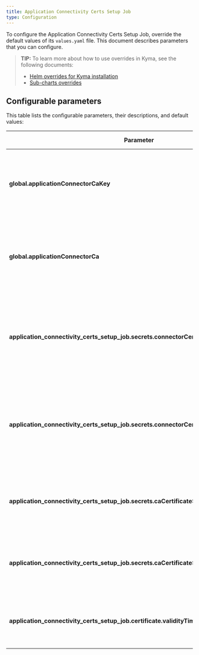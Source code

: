 ```yaml
---
title: Application Connectivity Certs Setup Job
type: Configuration
---
```


To configure the Application Connectivity Certs Setup Job, override the default values of its `values.yaml` file. This document describes parameters that you can configure.

>**TIP:** To learn more about how to use overrides in Kyma, see the following documents: 
>* [Helm overrides for Kyma installation](/root/kyma/#configuration-helm-overrides-for-kyma-installation)
>* [Sub-charts overrides](/root/kyma/#configuration-helm-overrides-for-kyma-installation-sub-chart-overrides)


## Configurable parameters

This table lists the configurable parameters, their descriptions, and default values:

| Parameter | Description | Default value |
|-----------|-------------|---------------|
| **global.applicationConnectorCaKey** | Specifies the private key for the Application Connector. If not specified it will be generated. | `` |
| **global.applicationConnectorCa** | Specifies the certificate for the Application Connector. If not specified it will be generated | `` |
| **application_connectivity_certs_setup_job.secrets.connectorCertificateSecret.name** | Specifies the Secret name to which the certificate and key for the Connector Service should be saved | `connector-service-app-ca` |
| **application_connectivity_certs_setup_job.secrets.connectorCertificateSecret.namespace** | Specifies the Secret namespace to which the certificate and key for the Connector Service should be saved | `kyma-integration` |
| **application_connectivity_certs_setup_job.secrets.caCertificateSecret.name** | Specifies the Secret name to which the CA certificate should be saved | `application-connector-certs` |
| **application_connectivity_certs_setup_job.secrets.caCertificateSecret.namespace** | Specifies the Secret namespace to which the CA certificate should be saved | `istio-system` |
| **application_connectivity_certs_setup_job.certificate.validityTime** | Specifies how long the generated certificate should be valid. | `92d` | 

